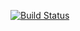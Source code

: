 [![Build Status](https://app.travis-ci.com/siweh/bootcamp-terminal-tests.svg?branch=master)](https://app.travis-ci.com/siweh/bootcamp-terminal-tests)
